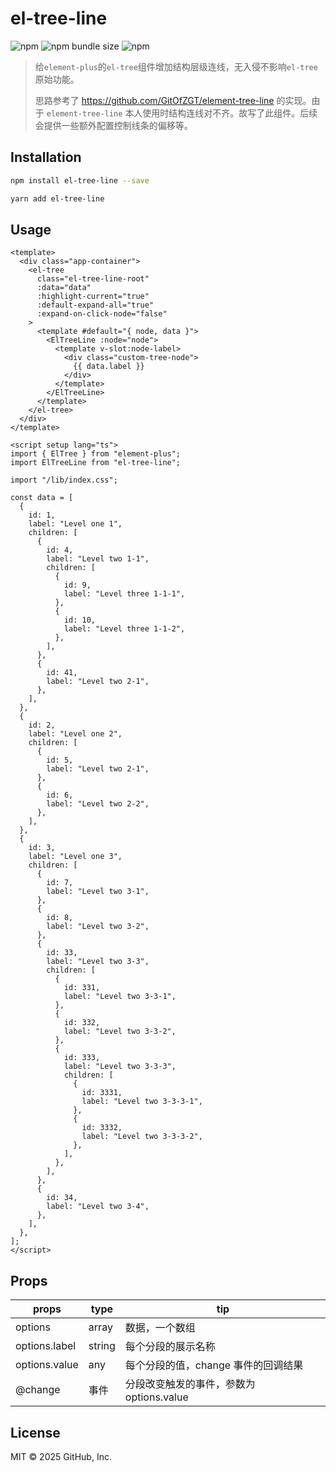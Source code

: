 # el-tree-line

![npm](https://img.shields.io/npm/v/el-tree-line)
![npm bundle size](https://img.shields.io/bundlephobia/min/el-tree-line?color=red)
![npm](https://img.shields.io/npm/dt/el-tree-line)

> 给`element-plus`的`el-tree`组件增加结构层级连线，无入侵不影响`el-tree`原始功能。
>
> 思路参考了 https://github.com/GitOfZGT/element-tree-line 的实现。由于 `element-tree-line` 本人使用时结构连线对不齐。故写了此组件。后续会提供一些额外配置控制线条的偏移等。

## Installation

```bash
npm install el-tree-line --save
```

```bash
yarn add el-tree-line
```

## Usage

```vue
<template>
  <div class="app-container">
    <el-tree
      class="el-tree-line-root"
      :data="data"
      :highlight-current="true"
      :default-expand-all="true"
      :expand-on-click-node="false"
    >
      <template #default="{ node, data }">
        <ElTreeLine :node="node">
          <template v-slot:node-label>
            <div class="custom-tree-node">
              {{ data.label }}
            </div>
          </template>
        </ElTreeLine>
      </template>
    </el-tree>
  </div>
</template>

<script setup lang="ts">
import { ElTree } from "element-plus";
import ElTreeLine from "el-tree-line";

import "/lib/index.css";

const data = [
  {
    id: 1,
    label: "Level one 1",
    children: [
      {
        id: 4,
        label: "Level two 1-1",
        children: [
          {
            id: 9,
            label: "Level three 1-1-1",
          },
          {
            id: 10,
            label: "Level three 1-1-2",
          },
        ],
      },
      {
        id: 41,
        label: "Level two 2-1",
      },
    ],
  },
  {
    id: 2,
    label: "Level one 2",
    children: [
      {
        id: 5,
        label: "Level two 2-1",
      },
      {
        id: 6,
        label: "Level two 2-2",
      },
    ],
  },
  {
    id: 3,
    label: "Level one 3",
    children: [
      {
        id: 7,
        label: "Level two 3-1",
      },
      {
        id: 8,
        label: "Level two 3-2",
      },
      {
        id: 33,
        label: "Level two 3-3",
        children: [
          {
            id: 331,
            label: "Level two 3-3-1",
          },
          {
            id: 332,
            label: "Level two 3-3-2",
          },
          {
            id: 333,
            label: "Level two 3-3-3",
            children: [
              {
                id: 3331,
                label: "Level two 3-3-3-1",
              },
              {
                id: 3332,
                label: "Level two 3-3-3-2",
              },
            ],
          },
        ],
      },
      {
        id: 34,
        label: "Level two 3-4",
      },
    ],
  },
];
</script>
```

## Props

| props         | type   | tip                                      |
| ------------- | ------ | ---------------------------------------- |
| options       | array  | 数据，一个数组                           |
| options.label | string | 每个分段的展示名称                       |
| options.value | any    | 每个分段的值，change 事件的回调结果      |
| @change       | 事件   | 分段改变触发的事件，参数为 options.value |

## License

MIT
© 2025 GitHub, Inc.
